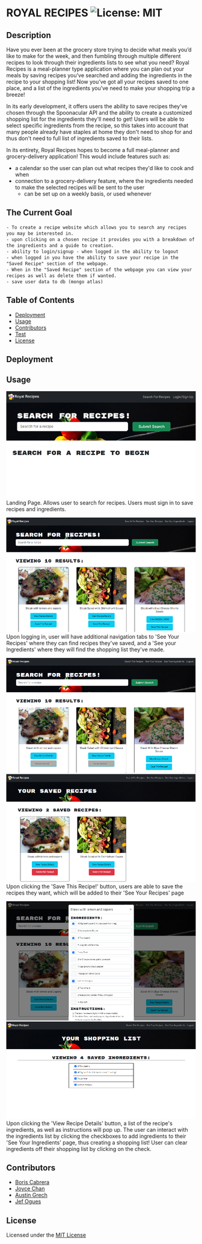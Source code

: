 # ROYAL RECIPES ![License: MIT](https://img.shields.io/badge/License-MIT-yellow.svg)

## Description 
Have you ever been at the grocery store trying to decide what meals you’d like to make for the week, and then fumbling through multiple different recipes to look through their ingredients lists to see what you need?
Royal Recipes is a meal-planner type application where you can plan out your meals by saving recipes you’ve searched and adding the ingredients in the recipe to your shopping list! 
Now you’ve got all your recipes saved to one place, and a list of the ingredients you’ve need to make your shopping trip a breeze! 

In its early development, it offers users the ability to save recipes they've chosen through the Spoonacular API and the ability to create a customized shopping list for the ingredients they'll need to get! Users will be able to select specific ingredients from the recipe, so this takes into account that many people already have staples at home they don't need to shop for and thus don't need to full list of ingredients saved to their lists.  

In its entirety, Royal Recipes hopes to become a full meal-planner and grocery-delivery application! 
This would include features such as: 
- a calendar so the user can plan out what recipes they'd like to cook and when
- connection to a grocery-delivery feature, where the ingredients needed to make the selected recipes will be sent to the user
	- can be set up on a weekly basis, or used whenever

## The Current Goal
```
- To create a recipe website which allows you to search any recipes you may be interested in.
- upon clicking on a chosen recipe it provides you with a breakdown of the ingredients and a guide to creation.
- ability to login/signup - when logged in the ability to logout
- when logged in you have the ability to save your recipe in the "Saved Recipe" section of the webpage.
- When in the "Saved Recipe" section of the webpage you can view your recipes as well as delete them if wanted.
- save user data to db (mongo atlas)
```

## Table of Contents 
- [Deployment](#deployment)
- [Usage](#usage)
- [Contributors](#contributors-and-questions)
- [Test](#test)
- [License](#license)

## Deployment


## Usage

![Landing Page](./readme-Imgs/RR-main.png)  
Landing Page.  Allows user to search for recipes. Users must sign in to save recipes and ingredients. 

![Logged In](./readme-Imgs/RR-loggedin.png)  
Upon logging in, user will have additional navigation tabs to 'See Your Recipes' where they can find recipes they've saved, and a 'See your Ingredients' where they will find the shopping list they've made.

![Save Recipes](./readme-Imgs/RR-saveRecipes.png)  
![View Saved Recipes](./readme-Imgs/RR-viewSavedRecipes.png)  
Upon clicking the 'Save This Recipe!' button, users are able to save the recipes they want, which will be added to their 'See Your Recipes' page

![View Recipes](./readme-Imgs/RR-viewRecipe.png)  
![View Saved Recipes](./readme-Imgs/RR-viewSavedIngredients.png)    
Upon clicking the 'View Recipe Details' button, a list of the recipe's ingredients, as well as instructions will pop up. The user can interact with the ingredients list by clicking the checkboxes to add ingredients to their 'See Your Ingredients' page, thus creating a shopping list! User can clear ingredients off their shopping list by clicking on the check.  

## Contributors
- [Boris Cabrera](https://github.com/boro101094/)
- [Joyce Chan](https://github.com/jaychan0125/)
- [Austin Grech](https://github.com/AustinGrech/)
- [Jef Ogues](https://github.com/jef1197/)

## License
Licensed under the [MIT License](https://opensource.org/licenses/MIT)

